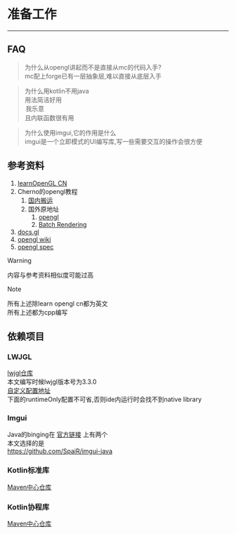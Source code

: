 # 准备工作

---

## FAQ

> 为什么从opengl讲起而不是直接从mc的代码入手?  
> mc配上forge已有一层抽象层,难以直接从底层入手

> 为什么用kotlin不用java  
> 用法简洁好用<option>我乐意</option>且内联函数很有用

> 为什么使用imgui,它的作用是什么  
> imgui是一个立即模式的UI编写库,写一些需要交互的操作会很方便

## 参考资料

1. [learnOpenGL CN](https://learnopengl-cn.github.io/)
2. Cherno的opengl教程
    1. [国内搬运](https://www.bilibili.com/video/BV1MJ411u7Bc)
    2. 国外原地址
        1. [opengl](https://www.youtube.com/watch?v=W3gAzLwfIP0)
        2. [Batch Rendering](https://www.youtube.com/watch?v=Th4huqR77rI)
3. [docs.gl](https://docs.gl/)
4. [opengl wiki](https://www.khronos.org/opengl/wiki/)
5. [opengl spec](https://www.khronos.org/registry/OpenGL/specs/gl/)

> [!warning]
> 内容与参考资料相似度可能过高


> [!note]
> 所有上述除learn opengl cn都为英文  
> 所有上述都为cpp编写

## 依赖项目

### LWJGL

[lwjgl仓库](https://github.com/LWJGL/lwjgl3)    
本文编写时候lwjgl版本号为3.3.0  
[自定义配置地址](https://www.lwjgl.org/customize)   
下面的runtimeOnly配置不可省,否则ide内运行时会找不到native library

### Imgui

Java的binging在
[官方链接](https://github.com/ocornut/imgui/wiki/Bindings)
上有两个  
本文选择的是   
https://github.com/SpaiR/imgui-java

### Kotlin标准库

[Maven中心仓库](https://mvnrepository.com/artifact/org.jetbrains.kotlin/kotlin-stdlib)

### Kotlin协程库

[Maven中心仓库](https://mvnrepository.com/artifact/org.jetbrains.kotlinx/kotlinx-coroutines-core)
